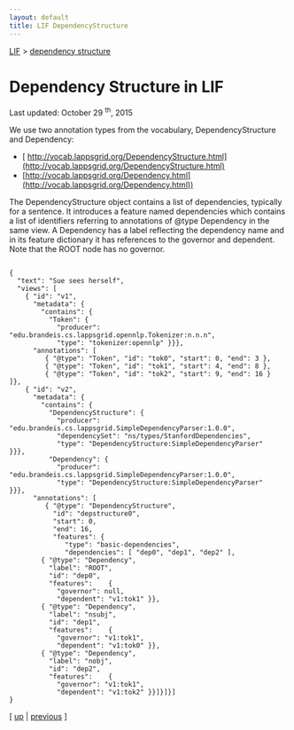 ```yaml
---
layout: default
title: LIF DependencyStructure
---
```


[LIF](index.html) > 
    [dependency structure]()

# Dependency Structure in LIF

Last updated: October 29
    <sup>th</sup>, 2015

We use two annotation types from the vocabulary,
    DependencyStructure and Dependency:

* [
        http://vocab.lappsgrid.org/DependencyStructure.html](http://vocab.lappsgrid.org/DependencyStructure.html)
* [http://vocab.lappsgrid.org/Dependency.html](http://vocab.lappsgrid.org/Dependency.html))

The DependencyStructure object contains a list of
    dependencies, typically for a sentence. It introduces a feature
    named dependencies which contains a list of identifiers
    referring to annotations of @type Dependency in the same view.
    A Dependency has a label reflecting the dependency name and in
    its feature dictionary it has references to the governor and
    dependent. Note that the ROOT node has no governor.

```

{
  "text": "Sue sees herself",
  "views": [
    { "id": "v1",
      "metadata": {
        "contains": {
          "Token": {
            "producer":
"edu.brandeis.cs.lappsgrid.opennlp.Tokenizer:n.n.n",
            "type": "tokenizer:opennlp" }}},
      "annotations": [
         { "@type": "Token", "id": "tok0", "start": 0, "end": 3 },
         { "@type": "Token", "id": "tok1", "start": 4, "end": 8 },
         { "@type": "Token", "id": "tok2", "start": 9, "end": 16 }
]},
    { "id": "v2",
      "metadata": {
        "contains": {
          "DependencyStructure": {
            "producer":
"edu.brandeis.cs.lappsgrid.SimpleDependencyParser:1.0.0",
            "dependencySet": "ns/types/StanfordDependencies",
            "type": "DependencyStructure:SimpleDependencyParser"
}}},
          "Dependency": {
            "producer":
"edu.brandeis.cs.lappsgrid.SimpleDependencyParser:1.0.0",
            "type": "DependencyStructure:SimpleDependencyParser"
}}},
      "annotations": [
         { "@type": "DependencyStructure",
           "id": "depstructure0",
           "start": 0,
           "end": 16,
           "features": {
              "type": "basic-dependencies",
              "dependencies": [ "dep0", "dep1", "dep2" ],
        { "@type": "Dependency",
          "label": "ROOT",
          "id": "dep0",
          "features":    {
            "governor": null,
            "dependent": "v1:tok1" }},
        { "@type": "Dependency",
          "label": "nsubj",
          "id": "dep1",
          "features":    {
            "governor": "v1:tok1",
            "dependent": "v1:tok0" }},
        { "@type": "Dependency",
          "label": "nobj",
          "id": "dep2",
          "features":    {
            "governor": "v1:tok1",
            "dependent": "v1:tok2" }}]}]}]
}
```

[ 
    [up](index.html) | 
    [previous](phrase_structure.html) ]
